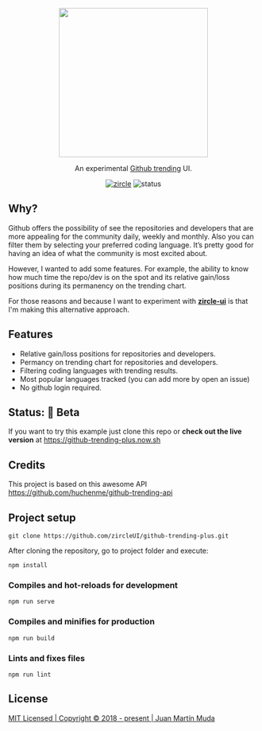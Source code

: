 <p align="center">
    <img src="https://raw.githubusercontent.com/zircleUI/github-trending-plus/master/public/screen-logo.png" width="300">
</p>
<p align="center">
  An experimental <a href="https://github.com/trending">Github trending</a> UI.
</p>
<p align="center">
  <a href="https://github.com/zircleUI/zircleUI"><img alt="zircle" src="https://img.shields.io/badge/zircle-1.x-brightgreen.svg"></a>
  <img alt="status" src="https://img.shields.io/badge/status-beta-orange.svg">
</p>

## Why?
Github offers the possibility of see the repositories and developers that are more appealing for the community daily, weekly and monthly. Also you can filter them by selecting your preferred coding language. It’s pretty good for having an idea of what the community is most excited about.

However, I wanted to add some features. For example, the ability to know how much time the repo/dev is on the spot and its relative gain/loss positions during its permanency on the trending chart.

For those reasons and because I want to experiment with [**zircle-ui**](https://github.com/zircleUI/zircleUI) is that I'm making this alternative approach. 

## Features
- Relative gain/loss positions for repositories and developers.
- Permancy on trending chart for repositories and developers.
- Filtering coding languages with trending results.
- Most popular languages tracked (you can add more by open an issue)
- No github login required.

## Status: 🌱 Beta
If you want to try this example just clone this repo or **check out the live version** at https://github-trending-plus.now.sh

## Credits
This project is based on this awesome API https://github.com/huchenme/github-trending-api

## Project setup

```
git clone https://github.com/zircleUI/github-trending-plus.git
```

After cloning the repository, go to project folder and execute:

```
npm install
```

### Compiles and hot-reloads for development
```
npm run serve
```

### Compiles and minifies for production
```
npm run build
```

### Lints and fixes files
```
npm run lint
```

## License
[MIT Licensed | Copyright © 2018 - present | Juan Martín Muda](https://raw.githubusercontent.com/zircleUI/github-trending-plus/master/LICENSE)
